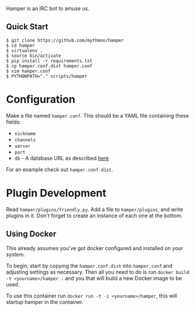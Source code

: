 Hamper is an IRC bot to amuse us.


Quick Start
-----------

```shell
$ git clone https://github.com/mythmon/hamper
$ cd hamper
$ virtualenv .
$ source bin/activate
$ pip install -r requirements.txt
$ cp hamper.conf.dist hamper.conf
$ vim hamper.conf
$ PYTHONPATH="." scripts/hamper
```


Configuration
=============
Make a file named `hamper.conf`. This should be a YAML file containing these
fields:

-   `nickname`
-   `channels`
-   `server`
-   `port`
-   `db` - A database URL as described [here][dburl]

For an example check out `hamper.conf.dist`.

[dburl]: http://www.sqlalchemy.org/docs/core/engines.html#sqlalchemy.create_engine

Plugin Development
==================
Read `hamper/plugins/friendly.py`. Add a file to `hamper/plugins`, and write
plugins in it. Don't forget to create an instance of each one at the bottom.


Using Docker
------------

This already assumes you've got docker configured and installed on your system.

To begin, start by copying the `hamper.conf.dist` into `hamper.conf` and adjusting
settings as necessary. Then all you need to do is run `docker build -t <yourname>/hamper .`
and you that will build a new Docker image to be used.

To use this container run `docker run -t -i <yourname>/hamper`, this will
startup hamper in the container.
